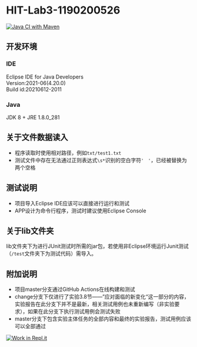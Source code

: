 # HIT-Lab3-1190200526

[![Java CI with Maven](https://github.com/ComputerScienceHIT/HIT-Lab3-1190200526/actions/workflows/maven.yml/badge.svg)](https://github.com/ComputerScienceHIT/HIT-Lab3-1190200526/actions/workflows/maven.yml)

## 开发环境

### IDE

Eclipse IDE for Java Developers  
Version:2021-06(4.20.0)  
Build id:20210612-2011

### Java

JDK 8 + JRE 1.8.0_281

## 关于文件数据读入

- 程序读取时使用相对路径，例如`txt/test1.txt`
- 测试文件中存在无法通过正则表达式`\s*`识别的空白字符`'　'`，已经被替换为两个空格

## 测试说明

- 项目导入Eclipse IDE应该可以直接进行运行和测试
- APP设计为命令行程序，测试时建议使用Eclipse Console

## 关于lib文件夹

lib文件夹下为进行JUnit测试时所需的jar包，若使用非Eclipse环境运行Junit测试（`/test`文件夹下为测试代码）需导入。

## 附加说明

- 项目master分支通过GitHub Actions在线构建和测试
- change分支下仅进行了实验3.8节——”应对面临的新变化“这一部分的内容，实验报告在此分支下并不是最新，相关测试用例也未重新编写（非实验要求），如果在此分支下执行测试用例会测试失败
- master分支下包含实验主体任务的全部内容和最终的实验报告，测试用例应该可以全部通过

[![Work in Repl.it](https://classroom.github.com/assets/work-in-replit-14baed9a392b3a25080506f3b7b6d57f295ec2978f6f33ec97e36a161684cbe9.svg)](https://classroom.github.com/online_ide?assignment_repo_id=4850134&assignment_repo_type=AssignmentRepo)

